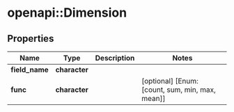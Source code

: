 # openapi::Dimension


## Properties
Name | Type | Description | Notes
------------ | ------------- | ------------- | -------------
**field_name** | **character** |  | 
**func** | **character** |  | [optional] [Enum: [count, sum, min, max, mean]] 


